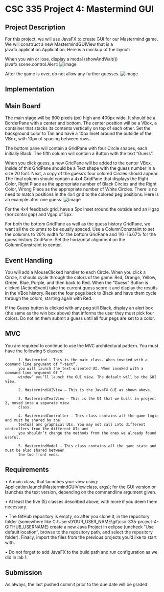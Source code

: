 CSC 335 Project 4: Mastermind GUI
=================
Project Description
------------
For this project, we will use JavaFX to create GUI for our Mastermind game. 
We will construct a new MastermindGUIView that is a javafx.application.Application.
Here is a mockup of the layout:

When you win or lose, display a modal (showAndWait()) javafx.scene.control.Alert:
![image](https://user-images.githubusercontent.com/60068763/112902217-adca1f00-909a-11eb-8894-5bc7fd23190d.png)

After the game is over, do not allow any further guesses.
![image](https://user-images.githubusercontent.com/60068763/112902370-deaa5400-909a-11eb-878d-7c362b0df097.png)

Implementation
------------
  Main Board
  ------------
  The main stage will be 600 pixels (px) high and 400px wide. It should be a BorderPane with a center 
  and bottom. The center position will be a VBox, a container that stacks its contents vertically on top of 
  each other. Set the background color to Tan and have a 10px Inset around the outside of the VBox, with 
  10px of spacing between rows.

  The bottom pane will contain a GridPane with four Circle shapes, each initially Black. The fifth 
  column will contain a Button with the text “Guess”.

  When you click guess, a new GridPane will be added to the center VBox. Inside of this GridPane
  should be a Text shape with the guess number in a size 20 font. Next, a copy of the guess’s four colored 
  Circles should appear. The final column should contain a 4x4 GridPane that displays the Right Color, 
  Right Place as the appropriate number of Black Circles and the Right Color, Wrong Place as the 
  appropriate number of White Circles. There is no need to match positions in the 4x4 grid to the
  colored peg positions. Here is an example after one guess:
  ![image](https://user-images.githubusercontent.com/60068763/112902548-20d39580-909b-11eb-8049-cf1309fa7883.png)

  For the 4x4 feedback grid, have a 5px Inset around the outside and an Hgap (horizontal gap) and Vgap
  of 5px.

  For both the bottom GridPane as well as the guess history GridPane, we want all the columns to be 
  equally spaced. Use a ColumnConstraint to set the columns to 20% width for the bottom GridPane
  and 1/6=16.67% for the guess history GridPane. Set the horizontal alignment on the 
  ColumnConstraint to center.

  Event Handling
  ------------
  You will add a MouseClicked handler to each Circle. When you click a Circle, it should cycle 
  through the colors of the game: Red, Orange, Yellow, Green, Blue, Purple, and then back to Red.
  When the “Guess” Button is clicked (ActionEvent) take the current guess score it and display the results 
  in the VBox history. Reset the four pegs back to Black and have them cycle through the colors, starting 
  again with Red.

  If the Guess button is clicked with any peg still Black, display an alert box (the same as the win box 
  above) that informs the user they must pick four colors. Do not let them submit a guess until all four 
  pegs are set to a color.

  MVC 
  ------------
  You are required to continue to use the MVC architectural pattern. You must have the following 5 
  classes:
  
          1. Mastermind – This is the main class. When invoked with a command line argument of “-text”, 
          you will launch the text-oriented UI. When invoked with a command line argument 0f “-
          window” you’ll launch the GUI view. The default will be the GUI view.
          
          2. MastermindGUIView – This is the JavaFX GUI as shown above.
          
          3. MastermindTextView – This is the UI that we built in project 2, moved into a separate view 
          class.
          
          4. MastermindController – This class contains all the game logic and must be shared by the 
          textual and graphical UIs. You may not call into different controllers from the different UIs and 
          you shouldn’t change the methods from the ones we already found useful.
          
          5. MastermindModel – This class contains all the game state and must be also shared between 
          the two front ends.
       
Requirements
------------

  • A main class, that launches your view using:
  Application.launch(MastermindGUIView.class, args);
  for the GUI version or launches the text version, depending on the commandline argument 
  given.
  
  • At least the five (5) classes described above, with more if you deem them necessary.
  
  • The GitHub repository is empty, so after you clone it, in the repository folder (somewhere like 
  C:\Users\YOUR_USER_NAME\git\csc-335-project-4-GITHUB_USERNAME\) create a new Java Project in eclipse (uncheck “Use default location”, browse to the repository path,     and select the  repository folder). Finally, import the files from the previous projects you’d like to start with.
  
  • Do not forget to add JavaFX to the build path and run configuration as we did in lab 1. 
  
Submission
------------
As always, the last pushed commit prior to the due date will be graded
